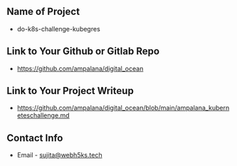 ## Name of Project 
* do-k8s-challenge-kubegres
 
## Link to Your Github or Gitlab Repo
* https://github.com/ampalana/digital_ocean

## Link to Your Project Writeup
* https://github.com/ampalana/digital_ocean/blob/main/ampalana_kuberneteschallenge.md

## Contact Info
* Email - sujita@webh5ks.tech
